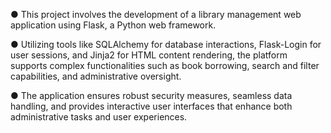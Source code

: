 ● This project involves the development of a library management web application using Flask, a Python web framework.

● Utilizing tools like SQLAlchemy for database interactions, Flask-Login for user sessions, and Jinja2 for HTML content rendering, the platform supports complex functionalities such as book borrowing, search and filter capabilities, and administrative oversight.

● The application ensures robust security measures, seamless data handling, and provides interactive user interfaces that enhance both administrative tasks and user experiences.
